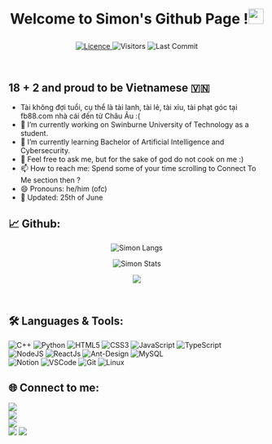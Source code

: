 
# <p align="center">Welcome to Simon's Github Page !<img src="https://raw.githubusercontent.com/KarthikNayak024/KarthikNayak024/master/assets/wave.gif" alt="waving hand" width="30px"></p>

<p align="center">
  <a href="https://github.com/cobeo2004/cobeo2004/blob/master/LICENCE">
    <img alt="Licence" src="https://img.shields.io/github/license/KarthikNayak024/KarthikNayak024?color=brightgreen&label=LICENCE&logo=MIT"/>
  </a>
  <img alt="Visitors" src="https://komarev.com/ghpvc/?username=cobeo2004&style=flat&labelColor=black&logo=github&label=PROFILE+VIEWS&color=29bf12"/>
  <img alt="Last Commit" src="https://img.shields.io/github/last-commit/cobeo2004/cobeo2004?logo=markdown&label=LAST+UPDATE&color=29bf12&style=flat">
</p>
<br />

## 18 + 2 and proud to be Vietnamese 🇻🇳
- Tài không đợi tuổi, cụ thể là tài lanh, tài lẻ, tài xỉu, tài phạt góc tại fb88.com nhà cái đến từ Châu Âu :(
- 🔭 I’m currently working on Swinburne University of Technology as a student. 
- 🌱 I’m currently learning Bachelor of Artificial Intelligence and Cybersecurity. 
- 💬 Feel free to ask me, but for the sake of god do not cook on me :) 
- 📫 How to reach me: Spend some of your time scrolling to Connect To Me section then ? 
- 😄 Pronouns: he/him (ofc)
- 📣 Updated: 25th of June

<!--
[<img src='https://cdn.jsdelivr.net/npm/simple-icons@3.0.1/icons/github.svg' alt='github' height='40'>](https://github.com/cobeo2004)  [<img src='https://cdn.jsdelivr.net/npm/simple-icons@3.0.1/icons/linkedin.svg' alt='linkedin' height='40'>](https://www.linkedin.com/in/https://www.linkedin.com/in/xuân-tuấn-minh-nguyễn-7836822b5//)  [<img src='https://cdn.jsdelivr.net/npm/simple-icons@3.0.1/icons/facebook.svg' alt='facebook' height='40'>](https://www.facebook.com/profile.php?id=100022930086716)  [<img src='https://cdn.jsdelivr.net/npm/simple-icons@3.0.1/icons/instagram.svg' alt='instagram' height='40'>](https://www.instagram.com/immsimonnnn__)  

-->

## 📈 **Github:**

<p align="center"><img src="https://github-readme-stats.vercel.app/api/top-langs/?username=cobeo2004" alt="Simon Langs" /></p>

<p align="center"><img src="https://github-readme-stats.vercel.app/api?username=cobeo2004&show_icons=true" alt="Simon Stats" /></p>

<p align="center"><img src="https://streak-stats.demolab.com/?user=cobeo2004" /></p>

<br />

## 🛠️ **Languages & Tools:**

![C++](https://img.shields.io/badge/c++%20-%2300599C.svg?&style=for-the-badge&logo=c%2B%2B&ogoColor=white)
![Python](https://img.shields.io/badge/python-3670A0?style=for-the-badge&logo=python&logoColor=ffdd54)
![HTML5](https://img.shields.io/badge/html5-%23E34F26.svg?style=for-the-badge&logo=html5&logoColor=white)
![CSS3](https://img.shields.io/badge/css3-%231572B6.svg?style=for-the-badge&logo=css3&logoColor=white)
![JavaScript](https://img.shields.io/badge/javascript-%23323330.svg?style=for-the-badge&logo=javascript&logoColor=%23F7DF1E) 
![TypeScript](https://img.shields.io/badge/typescript-%23007ACC.svg?style=for-the-badge&logo=typescript&logoColor=white) <br />
![NodeJS](https://img.shields.io/badge/node.js-6DA55F?style=for-the-badge&logo=node.js&logoColor=white)
![ReactJs](https://img.shields.io/badge/-React-blue?style=for-the-badge&logo=react)
![Ant-Design](https://img.shields.io/badge/-AntDesign-%230170FE?style=for-the-badge&logo=ant-design&logoColor=white)
![MySQL](https://img.shields.io/badge/mysql-4479A1.svg?style=for-the-badge&logo=mysql&logoColor=white)<br/>
![Notion](https://img.shields.io/badge/Notion-%23000000.svg?style=for-the-badge&logo=notion&logoColor=white)
![VSCode](https://img.shields.io/badge/-vscode-007ACC?style=for-the-badge&logo=visual-studio-code)
![Git](https://img.shields.io/badge/git%20-%23F05032.svg?&style=for-the-badge&logo=git&logoColor=white)
![Linux](https://img.shields.io/badge/-linux-FCC624?style=for-the-badge&logo=linux&logoColor=black)

## 🌐 **Connect to me:** ️

[<img src='https://img.shields.io/badge/GitHub-100000?style=for-the-badge&logo=github&logoColor=white'>](https://github.com/cobeo2004)  
[<img src='https://img.shields.io/badge/LinkedIn-xuan--tuan--minh--nguyen-informational?style=for-the-badge&labelColor=black&logo=linkedin&logoColor=0077b5&&color=0077b5' />](https://www.linkedin.com/in/https://www.linkedin.com/in/xuân-tuấn-minh-nguyễn-7836822b5//)  
[<img src='https://img.shields.io/badge/Facebook-Tuan--Minh-brightgreen?style=for-the-badge&labelColor=black&logo=facebook' />](https://www.facebook.com/profile.php?id=100022930086716)  
[<img src='https://img.shields.io/badge/Instagram-immsimonnnn____---?style=for-the-badge&logo=instagram&logoColor=white' />](https://www.instagram.com/immsimonnnn__)
[<img src='https://img.shields.io/badge/Gmail-D14836?style=for-the-badge&logo=gmail&logoColor=white' />](nxuantuaminh@gmail.com)

<!--
<a href='https://github.com/pricing'><img src='https://raw.githubusercontent.com/acervenky/animated-github-badges/master/assets/pro.gif' width='40' height='40'></a> <a href='https://stars.github.com/'><img src='https://raw.githubusercontent.com/acervenky/animated-github-badges/master/assets/starbadge.gif' width='35' height='35'></a> 
-->

